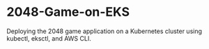 # 2048-Game-on-EKS
Deploying the 2048 game application on a Kubernetes cluster using kubectl, eksctl, and AWS CLI.
